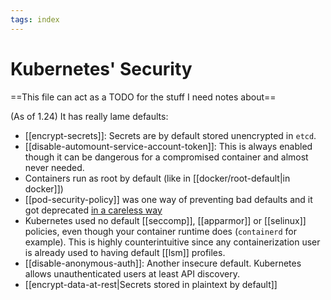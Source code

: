 ```yaml
---
tags: index
---
```


# Kubernetes' Security
==This file can act as a TODO for the stuff I need notes about==

(As of 1.24) It has really lame defaults:

* [[encrypt-secrets]]: Secrets are by default stored unencrypted in `etcd`.
* [[disable-automount-service-account-token]]: This is always enabled though it can be dangerous for a compromised container and almost never needed.
* Containers run as root by default (like in [[docker/root-default|in docker]])
* [[pod-security-policy]] was one way of preventing bad defaults and it got deprecated [in a careless way](https://www.macchaffee.com/blog/2022/psp-deprecation/)
* Kubernetes used no default [[seccomp]], [[apparmor]] or [[selinux]] policies, even though your container runtime does (`containerd` for example). This is highly counterintuitive since any containerization user is already used to having default [[lsm]] profiles.
* [[disable-anonymous-auth]]: Another insecure default. Kubernetes allows unauthenticated users at least API discovery.
* [[encrypt-data-at-rest|Secrets stored in plaintext by default]]

